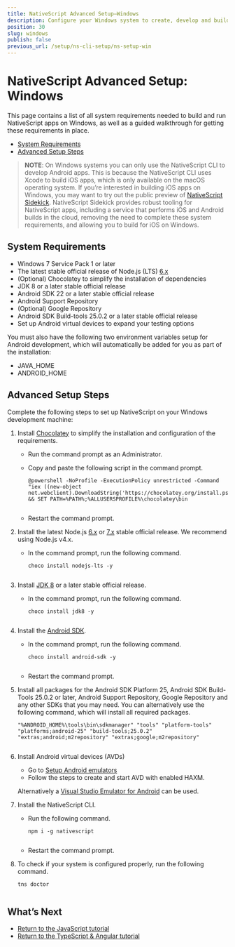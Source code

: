 ```yaml
---
title: NativeScript Advanced Setup—Windows
description: Configure your Windows system to create, develop and build projects locally with NativeScript.
position: 30
slug: windows
publish: false
previous_url: /setup/ns-cli-setup/ns-setup-win
---
```


# NativeScript Advanced Setup: Windows

This page contains a list of all system requirements needed to build and run NativeScript apps on Windows, as well as a guided walkthrough for getting these requirements in place.

* [System Requirements](#system-requirements)
* [Advanced Setup Steps](#advanced-setup-steps)

> **NOTE**: On Windows systems you can only use the NativeScript CLI to develop Android apps. This is because the NativeScript CLI uses Xcode to build iOS apps, which is only available on the macOS operating system. If you’re interested in building iOS apps on Windows, you may want to try out the public preview of [NativeScript Sidekick](https://www.nativescript.org/nativescript-sidekick). NativeScript Sidekick provides robust tooling for NativeScript apps, including a service that performs iOS and Android builds in the cloud, removing the need to complete these system requirements, and allowing you to build for iOS on Windows.

## System Requirements

* Windows 7 Service Pack 1 or later
* The latest stable official release of Node.js (LTS) [6.x](https://nodejs.org/dist/latest-v6.x/) 
* (Optional) Chocolatey to simplify the installation of dependencies
* JDK 8 or a later stable official release
* Android SDK 22 or a later stable official release
* Android Support Repository
* (Optional) Google Repository
* Android SDK Build-tools 25.0.2 or a later stable official release
* Set up Android virtual devices to expand your testing options

You must also have the following two environment variables setup for Android development, which will automatically be added for you as part of the installation:

* JAVA_HOME
* ANDROID_HOME

## Advanced Setup Steps

Complete the following steps to set up NativeScript on your Windows development machine:

1. Install [Chocolatey](https://chocolatey.org) to simplify the installation and configuration of the requirements.
    - Run the command prompt as an Administrator.
    - Copy and paste the following script in the command prompt.

        <pre class="add-copy-button"><code class="language-terminal">@powershell -NoProfile -ExecutionPolicy unrestricted -Command "iex ((new-object net.webclient).DownloadString('https://chocolatey.org/install.ps1'))" && SET PATH=%PATH%;%ALLUSERSPROFILE%\chocolatey\bin
        </code></pre>
    - Restart the command prompt.

2. Install the latest Node.js [6.x](https://nodejs.org/dist/latest-v6.x/) or [7.x](https://nodejs.org/dist/latest-v7.x/) stable official release. We recommend using Node.js v4.x.

    - In the command prompt, run the following command.

        <pre class="add-copy-button"><code class="language-terminal">choco install nodejs-lts -y
        </code></pre>

3. Install [JDK 8](http://www.oracle.com/technetwork/java/javase/downloads/index.html) or a later stable official release.
    - In the command prompt, run the following command.

        <pre class="add-copy-button"><code class="language-terminal">choco install jdk8 -y
        </code></pre>

4. Install the [Android SDK](http://developer.android.com/sdk/index.html).
    - In the command prompt, run the following command.

        <pre class="add-copy-button"><code class="language-terminal">choco install android-sdk -y
        </code></pre>

    - Restart the command prompt.

5. Install all packages for the Android SDK Platform 25, Android SDK Build-Tools 25.0.2 or later, Android Support Repository, Google Repository and any other SDKs that you may need. You can alternatively use the following command, which will install all required packages.

    <pre class="add-copy-button"><code class="language-terminal">"%ANDROID_HOME%\tools\bin\sdkmanager" "tools" "platform-tools" "platforms;android-25" "build-tools;25.0.2" "extras;android;m2repository" "extras;google;m2repository"
    </code></pre>

6. Install Android virtual devices (AVDs)
    - Go to [Setup Android emulators](https://docs.nativescript.org/tooling/android-virtual-devices) 
    - Follow the steps to create and start AVD with enabled HAXM.

    Alternatively a [Visual Studio Emulator for Android](https://www.visualstudio.com/vs/msft-android-emulator/) can be used.

7. Install the NativeScript CLI.
    - Run the following command.

        <pre class="add-copy-button"><code class="language-terminal">npm i -g nativescript
        </code></pre>

    - Restart the command prompt.

8. To check if your system is configured properly, run the following command.

    <pre class="add-copy-button"><code class="language-terminal">tns doctor
    </code></pre>

## What’s Next

* [Return to the JavaScript tutorial](http://docs.nativescript.org/tutorial/chapter-1#11-install-nativescript-and-configure-your-environment)
* [Return to the TypeScript & Angular tutorial](http://docs.nativescript.org/angular/tutorial/ng-chapter-1#11-install-nativescript-and-configure-your-environment)
